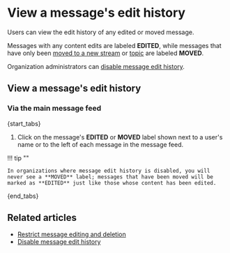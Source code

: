 # View a message's edit history

Users can view the edit history of any edited or moved message.

Messages with any content edits are labeled **EDITED**, while messages
that have only been [moved to a new
stream](/help/move-content-to-another-stream) or
[topic](/help/move-content-to-another-topic) are labeled **MOVED**.

Organization administrators can
[disable message edit history](/help/disable-message-edit-history).

## View a message's edit history

### Via the main message feed

{start_tabs}

1. Click on the message's **EDITED** or **MOVED** label shown next to
   a user's name or to the left of each message in the message feed.

!!! tip ""

    In organizations where message edit history is disabled, you will
    never see a **MOVED** label; messages that have been moved will be
    marked as **EDITED** just like those whose content has been edited.

{end_tabs}

## Related articles

* [Restrict message editing and deletion](/help/restrict-message-editing-and-deletion)
* [Disable message edit history](/help/disable-message-edit-history)
